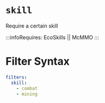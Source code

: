 # `skill`

Require a certain skill

:::infoRequires:
EcoSkills || McMMO
:::

# Filter Syntax
```yaml
filters:
  skill:
    - combat
    - mining
```
